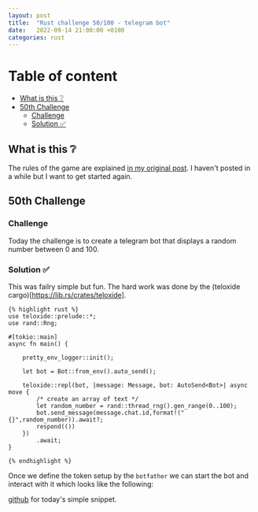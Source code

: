 ```yaml
---
layout: post
title:  "Rust challenge 50/100 - telegram bot"
date:   2022-09-14 21:00:00 +0100
categories: rust
---
```



#  Table of content
<!-- MarkdownTOC autolink="true" -->

- [What is this :grey_question:](#what-is-this-grey_question)
- [50th Challenge](#50th-challenge)
    - [Challenge](#challenge)
    - [Solution :white_check_mark:](#solution-white_check_mark)

<!-- /MarkdownTOC -->

## What is this :grey_question: 

The rules of the game are explained [in my original post](https://maebli.github.io/rust/2021/10/18/100rust.html). 
I haven't posted in a while but I want to get started again. 

## 50th Challenge
### Challenge

Today the challenge is to create a telegram bot that displays a random number between 0 and 100.

[](/assets/img/ferris3.png)

### Solution :white_check_mark:


This was failry simple but fun. The hard work was done by the (teloxide cargo)[https://lib.rs/crates/teloxide].


	{% highlight rust %}
    use teloxide::prelude::*;
    use rand::Rng;

    #[tokio::main]
    async fn main() {

        pretty_env_logger::init();

        let bot = Bot::from_env().auto_send();

        teloxide::repl(bot, |message: Message, bot: AutoSend<Bot>| async move {
            /* create an array of text */
            let random_number = rand::thread_rng().gen_range(0..100);
            bot.send_message(message.chat.id,format!("{}",random_number)).await?;
            respond(())
        })
            .await;
    }

	{% endhighlight %}


Once we define the token setup by the `botfather` we can start the bot and interact with it which looks like the following:

[](/assets/img/telegram-bot.png)

 [github](https://github.com/maebli/100rustsnippets/tree/master/telegram-bot) for today's simple snippet. 

